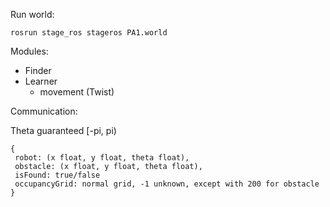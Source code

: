 Run world:
```
rosrun stage_ros stageros PA1.world
```

Modules:
* Finder
* Learner
  * movement (Twist)


Communication:

Theta guaranteed [-pi, pi)
```
{
 robot: (x float, y float, theta float),
 obstacle: (x float, y float, theta float),
 isFound: true/false
 occupancyGrid: normal grid, -1 unknown, except with 200 for obstacle
}
```




